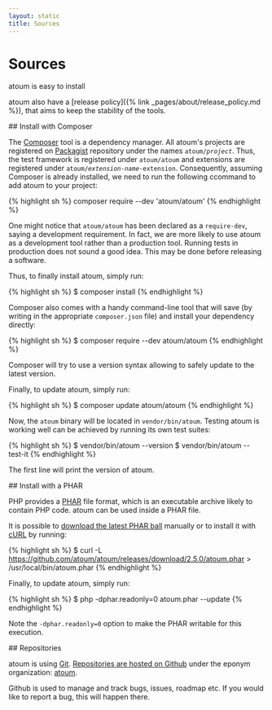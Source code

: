 ```yaml
---
layout: static
title: Sources
---
```


# Sources

<p class="header__paragraph">atoum is easy to install</p>

atoum also have a [release policy]({% link _pages/about/release_policy.md %}), that aims to keep the stability of the tools.

<section class="visual-section">
## Install with Composer

The [Composer][composer] tool is a dependency manager. All atoum's projects are registered on [Packagist][packagist] 
repository under the names <code>atoum/<em>project</em></code>. Thus, the test framework is registered under 
`atoum/atoum` and extensions are registered under <code>atoum/<em>extension-name</em>-extension</code>.
Consequently, assuming Composer is already installed, we need to run the following ccommand to add atoum to your project:

{% highlight sh %}
composer require --dev 'atoum/atoum'
{% endhighlight %}

One might notice that `atoum/atoum` has been declared as a `require-dev`, saying a development requirement. In fact,
we are more likely to use atoum as a development tool rather than a production tool. Running tests in production does
not sound a good idea. This may be done before releasing a software.

Thus, to finally install atoum, simply run:

{% highlight sh %}
$ composer install
{% endhighlight %}

Composer also comes with a handy command-line tool that will save (by writing in the appropriate `composer.json` file)
and install your dependency directly:

{% highlight sh %}
$ composer require --dev atoum/atoum
{% endhighlight %}

Composer will try to use a version syntax allowing to safely update to the latest version.

Finally, to update atoum, simply run:

{% highlight sh %}
$ composer update atoum/atoum
{% endhighlight %}

Now, the `atoum` binary will be located in `vendor/bin/atoum`. Testing atoum is working well can be achieved by running
its own test suites:

{% highlight sh %}
$ vendor/bin/atoum --version
$ vendor/bin/atoum --test-it
{% endhighlight %}

The first line will print the version of atoum.
</section>

<section class="visual-section">
## Install with a PHAR

PHP provides a [PHAR][php-phar] file format, which is an executable archive likely to contain PHP
code. atoum can be used inside a PHAR file.

It is possible to [download the latest PHAR ball][release-phar] manually or to install it with [cURL][curl] by running:

{% highlight sh %}
$ curl -L https://github.com/atoum/atoum/releases/download/2.5.0/atoum.phar > /usr/local/bin/atoum.phar
{% endhighlight %}

Finally, to update atoum, simply run:

{% highlight sh %}
$ php -dphar.readonly=0 atoum.phar --update
{% endhighlight %}

Note the `-dphar.readonly=0` option to make the PHAR writable for this execution.
</section>

<section class="visual-section">
## Repositories

atoum is using [Git][git]. [Repositories are hosted on Github][atoum-repo-gh] under the eponym organization: 
[atoum][atoum-org-gh].

Github is used to manage and track bugs, issues, roadmap etc. If you would like to report a bug, this will happen there.
</section>

<script src="/js/release.js"></script>
<script>
var release = new Release();
release.getPharUrl().then(function(url) {
    document.body.innerHTML = document.body.innerHTML.split("https://github.com/atoum/atoum/releases/download/2.5.0/atoum.phar").join(url);
});

release.getPharShortUrl().then(function(url) {
    document.body.innerHTML = document.body.innerHTML.split("/atoum/atoum/#/releases/download/2.5.0/atoum.phar").join(url);
});
</script>

[composer]: https://getcomposer.org/
[packagist]: https://packagist.org/search/?q=atoum/
[php-phar]: http://php.net/phar
[git]: http://git-scm.com/
[atoum-repo-gh]: /atoum/atoum
[atoum-org-gh]: /atoum
[release-phar]: /atoum/atoum/#/releases/download/2.5.0/atoum.phar
[curl]: http://curl.haxx.se/

